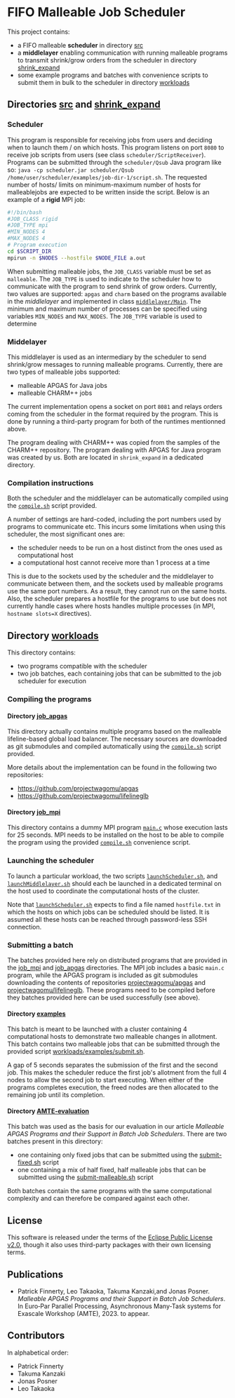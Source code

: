 # FIFO Malleable Job Scheduler

This project contains:
- a FIFO malleable **scheduler** in directory [src](src)
- a **middlelayer** enabling communication with running malleable programs to transmit shrink/grow orders from the scheduler in directory [shrink_expand](shrink_expand)
- some example programs and batches with convenience scripts to submit them in bulk to the scheduler in directory [workloads](workloads)


## Directories [src](src) and [shrink_expand](shrink_expand)

### Scheduler

This program is responsible for receiving jobs from users and deciding when to launch them / on which hosts.
This program listens on port `8080` to receive job scripts from users (see class `scheduler/ScriptReceiver`).
Programs can be submitted through the `scheduler/Qsub` Java program like so: `java -cp scheduler.jar scheduler/Qsub /home/user/scheduler/examples/job-dir-1/script.sh`.
The requested number of hosts/ limits on minimum-maximum number of hosts for malleablejobs are expected to be written inside the script.
Below is an example of a **rigid** MPI job:

```bash
#!/bin/bash
#JOB_CLASS rigid
#JOB_TYPE mpi
#MIN_NODES 4
#MAX_NODES 4
# Program execution
cd $SCRIPT_DIR
mpirun -n $NODES --hostfile $NODE_FILE a.out
```

When submitting malleable jobs, the `JOB_CLASS` variable must be set as `malleable`. The `JOB_TYPE` is used to indicate to the scheduler how to communicate with the program to send shrink of grow orders. Currently, two values are supported: `apgas` and `charm` based on the programs available in the *middlelayer* and implemented in class [`middlelayer/Main`](src/middlelayer/Main.java).
The minimum and maximum number of processes can be specified using variables `MIN_NODES` and `MAX_NODES`.
The `JOB_TYPE` variable is used to determine

### Middelayer

This middlelayer is used as an intermediary by the scheduler to send shrink/grow messages to running malleable programs.
Currently, there are two types of malleable jobs supported:
- malleable APGAS for Java jobs
- malleable CHARM++ jobs

The current implementation opens a socket on port `8081` and relays orders coming from the scheduler in the format required by the program.
This is done by running a third-party program for both of the runtimes mentionned above.

The program dealing with CHARM++ was copied from the samples of the CHARM++ repository.
The program dealing with APGAS for Java program was created by us.
Both are located in `shrink_expand` in a dedicated directory.

### Compilation instructions

Both the scheduler and the middlelayer can be automatically compiled using the [`compile.sh`](compile.sh) script provided.

A number of settings are hard-coded, including the port numbers used by programs to communicate etc. This incurs some limitations when using this scheduler, the most significant ones are:
- the scheduler needs to be run on a host distinct from the ones used as computational host
- a computational host cannot receive more than 1 process at a time

This is due to the sockets used by the scheduler and the middlelayer to communicate between them, and the sockets used by malleable programs use the same port numbers. As a result, they cannot run on the same hosts. Also, the scheduler prepares a hostfile for the programs to use but does not currently handle cases where hosts handles multiple processes (in MPI, `hostname slots=X` directives).

## Directory [workloads](workloads)
This directory contains:

- two programs compatible with the scheduler
- two job batches, each containing jobs that can be submitted to the job scheduler for execution

### Compiling the programs

#### Directory [job_apgas](workloads/job_apgas)

This directory actually contains multiple programs based on the malleable lifeline-based global load balancer. The necessary sources are downloaded as git submodules and compiled automatically using the [`compile.sh`](workloads/job_apgas/compile.sh) script provided.

More details about the implementation can be found in the following two repositories:
- https://github.com/projectwagomu/apgas
- https://github.com/projectwagomu/lifelineglb

#### Directory [job_mpi](workloads/job_mpi)

This directory contains a dummy MPI program [`main.c`](workloads/job_mpi/main.c) whose execution lasts for 25 seconds.
MPI needs to be installed on the host to be able to compile the program using the provided [`compile.sh`](workloads/job_mpi/compile.sh) convenience script.

### Launching the scheduler

To launch a particular workload, the two scripts [`launchScheduler.sh`](workloads/launchScheduler.sh), and [`launchMiddlelayer.sh`](workloads/launchMiddlelayer.sh) should each be launched in a dedicated terminal on the host used to coordinate the computational hosts of the cluster.

Note that [`launchScheduler.sh`](workloads/launchScheduler.sh) expects to find a file named `hostfile.txt` in which the hosts on which jobs can be scheduled should be listed.
It is assumed all these hosts can be reached through password-less SSH connection.

### Submitting a batch

The batches provided here rely on distributed programs that are provided in the [job_mpi](workloads/job_mpi) and [job_apgas](workloads/job_apgas) directories.
The MPI job includes a basic `main.c` program, while the APGAS program is included as git submodules downloading the contents of repositories [projectwagomu/apgas](https://github.com/projectwagomu/apgas) and [projectwagomu/lifelineglb](https://github.com/projectwagomu/lifelineglb). These programs need to be compiled before they batches provided here can be used successfully (see above).

#### Directory [examples](workloads/examples)

This batch is meant to be launched with a cluster containing 4 computational hosts to demonstrate two malleable changes in allotment.
This batch contains two malleable jobs that can be submitted through the provided script [workloads/examples/submit.sh](workloads/examples/submit.sh).

A gap of 5 seconds separates the submission of the first and the second job.
This makes the scheduler reduce the first job's allotment from the full 4 nodes to allow the second job to start executing.
When either of the programs completes execution, the freed nodes are then allocated to the remaining job until its completion.

#### Directory [AMTE-evaluation](workloads/AMTE-evaluation)

This batch was used as the basis for our evaluation in our article _Malleable APGAS Programs and their Support in Batch Job Schedulers_.
There are two batches present in this directory:
- one containing only fixed jobs that can be submitted using the [submit-fixed.sh](workloads/AMTE-evaluation/submit-fixed.sh) script
- one containing a mix of half fixed, half malleable jobs that can be submitted using the [submit-malleable.sh](workloads/AMTE-evaluation/submit-malleable.sh) script

Both batches contain the same programs with the same computational complexity and can therefore be compared against each other.

## License

This software is released under the terms of the [Eclipse Public License v2.0](LICENSE.txt), though it also uses third-party packages with their own licensing terms.

## Publications

- Patrick Finnerty, Leo Takaoka, Takuma Kanzaki,and Jonas Posner. *Malleable APGAS Programs and their Support in Batch Job Schedulers*. In Euro‐Par Parallel Processing, Asynchronous Many-Task systems for Exascale Workshop (AMTE), 2023. to appear.

## Contributors

In alphabetical order:

 - Patrick Finnerty
 - Takuma Kanzaki
 - Jonas Posner
 - Leo Takaoka
